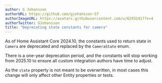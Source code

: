 ```yaml
---
author: G Johansson
authorURL: https://github.com/gjohansson-ST
authorImageURL: https://avatars.githubusercontent.com/u/62932417?v=4
authorTwitter: GJohansson
title: "Deprecating state constants for camera"
---
```


As of Home Assistant Core 2024.10, the constants used to return state in `Camera` are deprecated and replaced by the `CameraState` enum.

There is a one-year deprecation period, and the constants will stop working from 2025.10 to ensure all custom integration authors have time to adjust.

As the `state` property is not meant to be overwritten, in most cases this change will only affect other Entity properties or tests.
